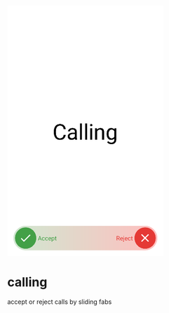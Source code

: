![This is an image](https://github.com/hamidamirhajlo/calling/blob/master/calling.png)



# calling
accept or reject calls by sliding fabs

